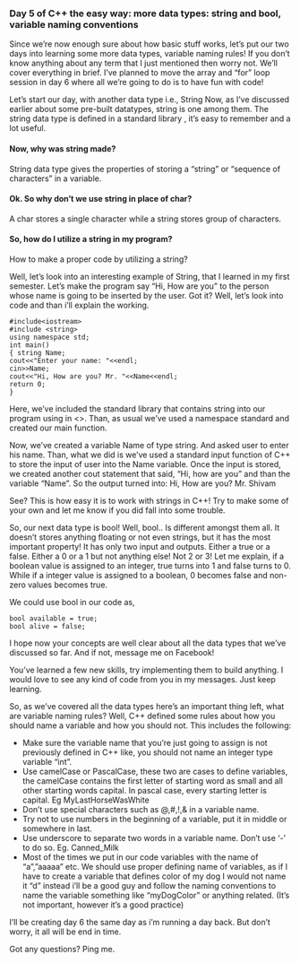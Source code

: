 ### Day 5 of C++ the easy way: more data types: string and bool, variable naming conventions

Since we’re now enough sure about how basic stuff works, let’s put our two days into learning some more data types, variable naming rules! If you don’t know anything about any term that I just mentioned then worry not. We’ll cover everything in brief. I’ve planned to move the array and “for” loop session in day 6 where all we’re going to do is to have fun with code! 


Let’s start our day, with another data type i.e., String 
Now, as I’ve discussed earlier about some pre-built datatypes, string is one among them. The string data type is defined in a standard library <string> , it’s easy to remember and a lot useful.

#### Now, why was string made?
String data type gives the properties of storing a “string” or “sequence of characters” in a variable. 

#### Ok. So why don’t we use string in place of char? 
A char stores a single character while a string stores group of characters. 

#### So, how do I utilize a string in my program?
How to make a proper code by utilizing a string?

Well, let’s look into an interesting example of String, that I learned in my first semester. Let’s make the program say “Hi, How are you” to the person whose name is going to be inserted by the user. Got it? Well, let’s look into code and than i’ll explain the working.
```
#include<iostream>
#include <string>
using namespace std;
int main()
{ string Name;
cout<<"Enter your name: "<<endl;
cin>>Name;
cout<<"Hi, How are you? Mr. "<<Name<<endl;
return 0;
} 
```
Here, we’ve included the standard library that contains string into our program using <string> in <>. Than, as usual we’ve used a namespace standard and created our main function.

Now, we’ve created a variable Name of type string.  And asked user to enter his name. Than, what we did is we’ve used a standard input function of C++ to store the input of user into the Name variable. Once the input is stored, we created another cout statement that said, “Hi, how are you” and than the variable “Name”. So the output turned into: Hi, How are you? Mr. Shivam

See? This is how easy it is to work with strings in C++! Try to make some of your own and let me know if you did fall into some trouble.

So, our next data type is bool! Well, bool.. Is different amongst them all. It doesn’t stores anything floating or not even strings, but it has the most important property! It has only two input and outputs. Either a true or a false. Either a 0 or a 1 but not anything else! Not 2 or 3! Let me explain, if a boolean value is assigned to an integer, true turns into 1 and false turns to 0. While if a integer value is assigned to a boolean, 0 becomes false and non-zero values becomes true.

We could use bool in our code as,  

```
bool available = true;
bool alive = false; 
```

I hope now your concepts are well clear about all the data types that we’ve discussed so far. And if not, message me on Facebook! 

You’ve learned a few new skills, try implementing them to build anything. I would love to see any kind of code from you in my messages. Just keep learning. 

So, as we’ve covered all the data types here’s an important thing left, what are variable naming rules? Well, C++ defined some rules about how you should name a variable and how you should not. This includes the following: 
 

* Make sure the variable name that you’re just going to assign is not previously defined in C++ like, you should not name an integer type variable “int”. 
* Use camelCase or PascalCase, these two are cases to define variables, the camelCase contains the first letter of starting word as small and all other starting words capital. In pascal case, every starting letter is capital. Eg MyLastHorseWasWhite 
* Don’t use special characters such as @,#,!,& in a variable name.
* Try not to use numbers in the beginning of a variable, put it in middle or somewhere in last.
* Use underscore to separate two words in a variable name. Don’t use ‘-’ to do so. Eg. Canned_Milk
* Most of the times we put in our code variables with the name of “a”,”aaaaa” etc. We should use proper defining name of variables, as if I have to create a variable that defines color of my dog I would not name it “d” instead i’ll be a good guy and follow the naming conventions to name the variable something like “myDogColor” or anything related. (It’s not important, however it’s a good practice) 

I’ll be creating day 6 the same day as i’m running a day back. But don’t worry, it all will be end in time. 

Got any questions? Ping me.
